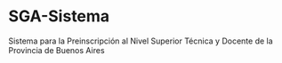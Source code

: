 # SGA-Sistema
Sistema para la Preinscripción al Nivel Superior Técnica y Docente de la Provincia de Buenos Aires
